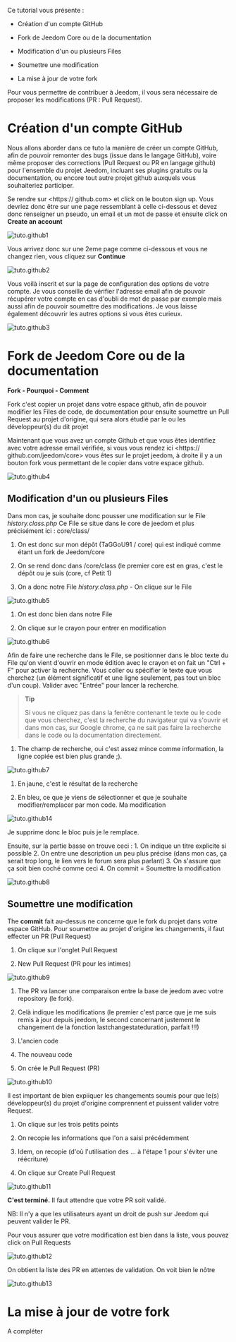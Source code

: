 Ce tutorial vous présente :

-   Création d'un compte GitHub

-   Fork de Jeedom Core ou de la documentation

-   Modification d'un ou plusieurs Files

-   Soumettre une modification

-   La mise à jour de votre fork

Pour vous permettre de contribuer à Jeedom, il vous sera nécessaire de
proposer les modifications (PR : Pull Request).

Création d'un compte GitHub 
===========================

Nous allons aborder dans ce tuto la manière de créer un compte GitHub,
afin de pouvoir remonter des bugs (issue dans le langage GitHub), voire
même proposer des corrections (Pull Request ou PR en langage github)
pour l'ensemble du projet Jeedom, incluant ses plugins gratuits ou la
documentation, ou encore tout autre projet github auxquels vous
souhaiteriez participer.

Se rendre sur <https:// github.com> et click on le bouton sign up.
Vous devriez donc être sur une page ressemblant à celle ci-dessous et
devez donc renseigner un pseudo, un email et un mot de passe et ensuite
click on **Create an account**

![tuto.github1](images/tuto.github1.png)

Vous arrivez donc sur une 2eme page comme ci-dessous et vous ne changez
rien, vous cliquez sur **Continue**

![tuto.github2](images/tuto.github2.png)

Vous voilà inscrit et sur la page de configuration des options de votre
compte. Je vous conseille de vérifier l'adresse email afin de pouvoir
récupérer votre compte en cas d'oubli de mot de passe par exemple mais
aussi afin de pouvoir soumettre des modifications. Je vous laisse
également découvrir les autres options si vous êtes curieux.

![tuto.github3](images/tuto.github3.png)

Fork de Jeedom Core ou de la documentation 
==========================================

**Fork - Pourquoi - Comment**

Fork c'est copier un projet dans votre espace github, afin de pouvoir
modifier les Files de code, de documentation pour ensuite soumettre
un Pull Request au projet d'origine, qui sera alors étudié par le ou les
développeur(s) du dit projet

Maintenant que vous avez un compte Github et que vous êtes identifiez
avec votre adresse email vérifiée, si vous vous rendez ici
<https:// github.com/jeedom/core> vous êtes sur le projet jeedom, à
droite il y a un bouton fork vous permettant de le copier dans votre
espace github.

![tuto.github4](images/tuto.github4.png)

Modification d'un ou plusieurs Files 
---------------------------------------

Dans mon cas, je souhaite donc pousser une modification sur le File
*history.class.php* Ce File se situe dans le core de jeedom et plus
précisément ici : core/class/

1.  On est donc sur mon dépôt (TaGGoU91 / core) qui est indiqué comme
    étant un fork de Jeedom/core

2.  On se rend donc dans /core/class (le premier core est en gras, c'est
    le dépôt ou je suis (core, cf Petit 1)

3.  On a donc notre File *history.class.php* - On clique sur le
    File

![tuto.github5](images/tuto.github5.png)

1.  On est donc bien dans notre File

2.  On clique sur le crayon pour entrer en modification

![tuto.github6](images/tuto.github6.png)

Afin de faire une recherche dans le File, se positionner dans le bloc
texte du File qu'on vient d'ouvrir en mode édition avec le crayon et
on fait un "Ctrl + F" pour activer la recherche. Vous coller ou
spécifier le texte que vous cherchez (un élément significatif et une
ligne seulement, pas tout un bloc d'un coup). Valider avec "Entrée" pour
lancer la recherche.

> **Tip**
>
> Si vous ne cliquez pas dans la fenêtre contenant le texte ou le code
> que vous cherchez, c'est la recherche du navigateur qui va s'ouvrir et
> dans mon cas, sur Google chrome, ça ne sait pas faire la recherche
> dans le code ou la documentation directement.

1.  The champ de recherche, oui c'est assez mince comme information, la
    ligne copiée est bien plus grande ;).

![tuto.github7](images/tuto.github7.png)

1.  En jaune, c'est le résultat de la recherche

2.  En bleu, ce que je viens de sélectionner et que je souhaite
    modifier/remplacer par mon code. Ma modification

![tuto.github14](images/tuto.github14.png)

Je supprime donc le bloc puis je le remplace.

Ensuite, sur la partie basse on trouve ceci : 1. On indique un titre
explicite si possible 2. On entre une description un peu plus précise
(dans mon cas, ça serait trop long, le lien vers le forum sera plus
parlant) 3. On s'assure que ça soit bien coché comme ceci 4. On commit =
Soumettre la modification

![tuto.github8](images/tuto.github8.png)

Soumettre une modification 
--------------------------

The **commit** fait au-dessus ne concerne que le fork du projet dans
votre espace GitHub. Pour soumettre au projet d'origine les changements,
il faut effecter un PR (Pull Request)

1.  On clique sur l'onglet Pull Request

2.  New Pull Request (PR pour les intimes)

![tuto.github9](images/tuto.github9.png)

1.  The PR va lancer une comparaison entre la base de jeedom avec votre
    repository (le fork).

2.  Celà indique les modifications (le premier c'est parce que je me
    suis remis à jour depuis jeedom, le second concernant justement le
    changement de la fonction lastchangestateduration, parfait !!!)

3.  L'ancien code

4.  The nouveau code

5.  On crée le Pull Request (PR)

![tuto.github10](images/tuto.github10.png)

Il est important de bien expiiquer les changements soumis pour que le(s)
développeur(s) du projet d'origine comprennent et puissent valider votre
Request.

1.  On clique sur les trois petits points

2.  On recopie les informations que l'on a saisi précédemment

3.  Idem, on recopie (d'où l'utilisation des …​ à l'étape 1 pour
    s'éviter une réécriture)

4.  On clique sur Create Pull Request

![tuto.github11](images/tuto.github11.png)

**C'est terminé.** Il faut attendre que votre PR soit validé.

NB: Il n'y a que les utilisateurs ayant un droit de push sur Jeedom qui
peuvent valider le PR.

Pour vous assurer que votre modification est bien dans la liste, vous
pouvez click on Pull Requests

![tuto.github12](images/tuto.github12.png)

On obtient la liste des PR en attentes de validation. On voit bien le
nôtre

![tuto.github13](images/tuto.github13.png)

La mise à jour de votre fork 
============================

A compléter
